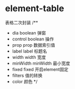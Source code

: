 # element-table
表格二次封装
/**
 * dia  boolean     弹窗
 * control boolean  操作
 * prop   prop      数据索引值
 * label  label     标题名
 * width  width     宽度
 * minWidth  minWidth   最小宽度
 * fixed  fixed     开启element固定
 * filters  值的转换
 * color    颜色
 */
